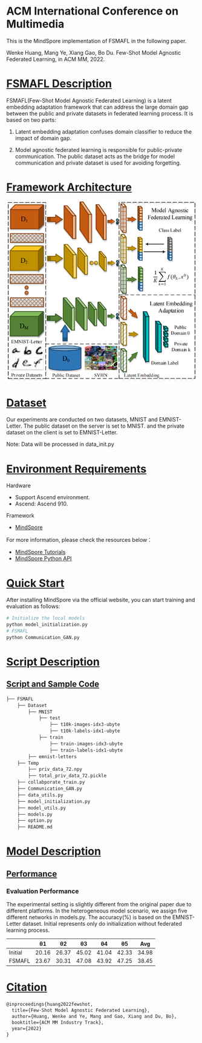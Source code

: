 # ACM International Conference on Multimedia

This is the MindSpore implementation of FSMAFL in the following paper.

Wenke Huang, Mang Ye, Xiang Gao, Bo Du. Few-Shot Model Agnostic Federated Learning, in ACM MM, 2022.

# [FSMAFL Description](#contents)

FSMAFL(Few-Shot Model Agnostic Federated Learning) is a latent embedding adaptation framework that can address the large domain gap between the public and private datasets in federated learning process. It is based on two parts: 

1. Latent embedding adaptation confuses domain classifier to reduce the impact of domain gap.

2. Model agnostic federated learning is responsible for public-private communication. The public dataset acts as the bridge for model communication and private dataset is used for avoiding forgetting.

# [Framework Architecture](#contents)

![](images/Framework.png)

# [Dataset](#contents)

Our experiments are conducted on two datasets, MNIST and EMNIST-Letter. The public dataset on the server is set to MNIST. and the private dataset on the client is set to EMNIST-Letter.

Note: Data will be processed in data_init.py

# [Environment Requirements](#contents)

Hardware

- Support Ascend environment.
- Ascend: Ascend 910.

Framework

- [MindSpore](https://gitee.com/mindspore/mindspore)

For more information, please check the resources below：

- [MindSpore Tutorials](https://www.mindspore.cn/tutorials/en/master/index.html)
- [MindSpore Python API](https://www.mindspore.cn/docs/api/en/master/index.html)

# [Quick Start](#contents)

After installing MindSpore via the official website, you can start training and evaluation as follows:

```bash
# Initialize the local models
python model_initialization.py
# FSMAFL
python Communication_GAN.py
```

# [Script Description](#contents)

## [Script and Sample Code](#contents)

```bash
├── FSMAFL
    ├── Dataset
        ├── MNIST
            ├── test
                ├── t10k-images-idx3-ubyte
                ├── t10k-labels-idx1-ubyte
            ├── train
                ├── train-images-idx3-ubyte
                ├── train-labels-idx1-ubyte
        ├── emnist-letters
    ├── Temp
        ├── priv_data_72.npy
        ├── total_priv_data_72.pickle
    ├── collabporate_train.py
    ├── Communication_GAN.py
    ├── data_utils.py
    ├── model_initialization.py
    ├── model_utils.py
    ├── models.py
    ├── option.py
    ├── README.md
```

# [Model Description](#contents)

## [Performance](#contents)

### Evaluation Performance

The experimental setting is slightly different from the original paper due to different platforms. In the heterogeneous model scenario, we assign five different networks in models.py. The accuracy(%) is based on the EMNIST-Letter dataset. Initial represents only do initialization without federated learning process. 

|         | θ1    | θ2    | θ3    | θ4    | θ5    | Avg   |
| ------- | ----- | ----- | ----- | ----- | ----- | ----- |
| Initial | 20.16 | 26.37 | 45.02 | 41.04 | 42.33 | 34.98 |
| FSMAFL  | 23.67 | 30.31 | 47.08 | 43.92 | 47.25 | 38.45 |

# [Citation](#contents)

```citation
@inproceedings{huang2022fewshot,
  title={Few-Shot Model Agnostic Federated Learning},
  author={Huang, Wenke and Ye, Mang and Gao, Xiang and Du, Bo},
  booktitle={ACM MM Industry Track},
  year={2022}
}
```
